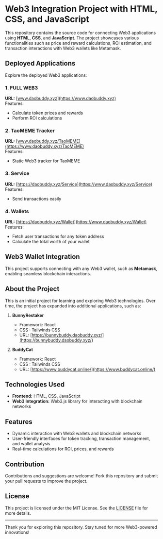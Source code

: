# Web3 Integration Project with HTML, CSS, and JavaScript

This repository contains the source code for connecting Web3 applications using **HTML**, **CSS**, and **JavaScript**. The project showcases various functionalities such as price and reward calculations, ROI estimation, and transaction interactions with Web3 wallets like Metamask.

## Deployed Applications

Explore the deployed Web3 applications:

### **1. FULL WEB3**  
**URL:** [www.daobuddy.xyz](https://www.daobuddy.xyz)  
Features:  
- Calculate token prices and rewards  
- Perform ROI calculations  

### **2. TaoMEME Tracker**  
**URL:** [www.daobuddy.xyz/TaoMEME](https://www.daobuddy.xyz/TaoMEME)  
Features:  
- Static Web3 tracker for TaoMEME  

### **3. Service**  
**URL:** [https://daobuddy.xyz/Service](https://www.daobuddy.xyz/Service)  
Features:  
- Send transactions easily  

### **4. Wallets**  
**URL:** [https://daobuddy.xyz/Wallet](https://www.daobuddy.xyz/Wallet)  
Features:  
- Fetch user transactions for any token address  
- Calculate the total worth of your wallet  

## Web3 Wallet Integration

This project supports connecting with any Web3 wallet, such as **Metamask**, enabling seamless blockchain interactions.

## About the Project

This is an initial project for learning and exploring Web3 technologies. Over time, the project has expanded into additional applications, such as:

1. **BunnyRestaker**  
   - Framework: React  
   - CSS : Tailwinds CSS
   - URL: [https://bunnybuddy.daobuddy.xyz/](https://bunnybuddy.daobuddy.xyz/)  

2. **BuddyCat**  
   - Framework: React
   - CSS : Tailwinds CSS
   - URL: [https://www.buddycat.online/](https://www.buddycat.online/)  

## Technologies Used

- **Frontend:** HTML, CSS, JavaScript  
- **Web3 Integration:** Web3.js library for interacting with blockchain networks  

## Features

- Dynamic interaction with Web3 wallets and blockchain networks  
- User-friendly interfaces for token tracking, transaction management, and wallet analysis  
- Real-time calculations for ROI, prices, and rewards  

## Contribution

Contributions and suggestions are welcome! Fork this repository and submit your pull requests to improve the project.

## License

This project is licensed under the MIT License. See the [LICENSE](LICENSE) file for more details.

---

Thank you for exploring this repository. Stay tuned for more Web3-powered innovations!
